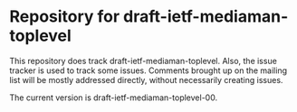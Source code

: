 # Repository for draft-ietf-mediaman-toplevel

This repository does track draft-ietf-mediaman-toplevel. Also, the issue tracker is used to track some issues. Comments brought up on the mailing list will be mostly addressed directly, without necessarily creating issues.

The current version is draft-ietf-mediaman-toplevel-00.
